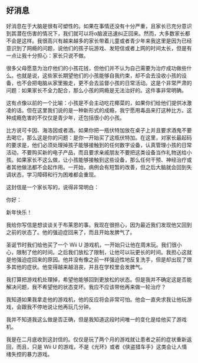 ## 好消息

好消息在于大脑是很有可塑性的。如果在事情还没有十分严重，且家长已充分意识到其潜在伤害的情况下，我们就可以将α脑波迅速纠正回来。然而，大多数家长都不会是这样。我很高兴有越来越多的家长带着儿童或者青少年来我这里是因为已经意识到了网瘾的问题，说他们的孩子玩游戏、发短信或者上网的时间太长，但是有一点让我十分担心：家长只说不做。

很多父母愿意为治疗他们的小孩花钱，但他们并不认为自己需要为治疗成功做些什么。也就是说，这些家长期望他们的小孩能够自我约束，却不会去没收小孩的设备，也不会把电脑从家里搬走，更不会去监督小孩的日常活动。这是个非常严肃的问题：如果家长不全力配合，那么小孩的网瘾是无法治好的。这件事非常明确。

这有点像以前的一个比喻：小孩是不会主动吃花椰菜的，如果你们给他们提供冰激凌的话。但在这里我们说的是一种新形式的成瘾，我宁愿用毒品来打这种比方。这种成瘾危害的不仅仅是青少年，还包括很小的小孩。

比方说可卡因、海洛因或者酒。如果你把一瓶伏特加放在桌子上并且要求酒鬼不要去喝它，那么这是你的问题：是你一开始买了这瓶伏特加。在这里，对家长最起码的要求是，他们必须处理掉孩子能够接触到的任何数字设备，认真管理小孩的日常活动，不要购买新的电子产品，而且要求亲戚朋友不要把这类设备当作礼物送给小孩。如果家长不这么做，让小孩能够接触到这些设备，那么任何干预、神经治疗或者其他做法都不会起作用。一开始，病例会有短暂的改善，但之后大脑就会回到失调状态，学习障碍和行为困难都会重现。

这封信是一个家长写的，说得非常明白：

你好：

新年快乐！

我给你写信是想谈谈关于布莱恩的事。我现在很担心，因为最近我们发现他又回到之前的状态了。他的强迫症回来了，而且开始发脾气了。

圣诞节时我们给他买了一个 Wii U 游戏机，一开始只让他在周末玩。我们很小心，限制了他的时间。之后我们放松了限制，让他可以玩更长的时间。我担心这就是他强迫症回来的原因。他并没有像之前一样强迫性地反复洗手，但是却出现了很多其他的症状。他变得越来越沮丧，并且在学校里会发脾气。

我打算把游戏机处理掉，希望他能够回到更放松的状态。但是我并不确定这是否能解决问题，我不希望他的状态变坏。我应不应该带他再来做一轮治疗？

我知道如果我拿走他的游戏机，他的反应将会非常可怕。他会一直央求我让他玩游戏，会跟我不停地说让他再玩几分钟。

我并不知道我这么做是否正确，但是我知道这段时间唯一的变化是给他买了游戏机。

我是在二月底收到这封信的。仅仅是玩了两个月的游戏就让患者之前的症状重新返回，而且，只是 Wii U 的游戏，不是《光环》或者《侠盗猎车手》这类会让人情绪失控的暴力游戏。